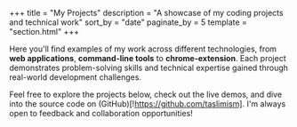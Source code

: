 +++
title = "My Projects" 
description = "A showcase of my coding projects and technical work"
sort_by = "date"
paginate_by = 5
template = "section.html"
+++

Here you'll find examples of my work across different technologies, from **web applications**, **command-line tools** to **chrome-extension**. Each project demonstrates problem-solving skills and technical expertise gained through real-world development challenges.

Feel free to explore the projects below, check out the live demos, and dive into the source code on (GitHub)[!https://github.com/taslimism]. I'm always open to feedback and collaboration opportunities!
